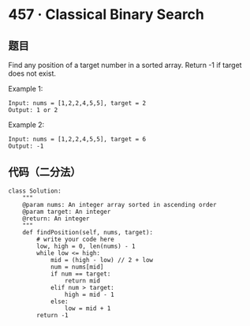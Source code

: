 # 457 · Classical Binary Search

## 题目

Find any position of a target number in a sorted array. Return -1 if target does not exist.


Example 1:

	Input: nums = [1,2,2,4,5,5], target = 2
	Output: 1 or 2
Example 2:

	Input: nums = [1,2,2,4,5,5], target = 6
	Output: -1

##  代码（二分法）

	class Solution:
	    """
	    @param nums: An integer array sorted in ascending order
	    @param target: An integer
	    @return: An integer
	    """
	    def findPosition(self, nums, target):
	        # write your code here
	        low, high = 0, len(nums) - 1
	        while low <= high:
	            mid = (high - low) // 2 + low
	            num = nums[mid]
	            if num == target:
	                return mid
	            elif num > target:
	                high = mid - 1
	            else:
	                low = mid + 1
	        return -1